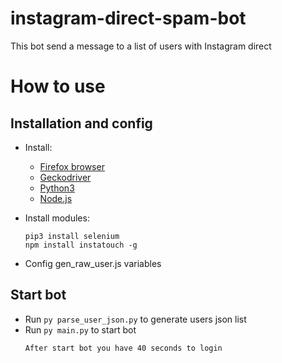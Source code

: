 # instagram-direct-spam-bot
This bot send a message to a list of users with Instagram direct


# How to use

## Installation and config
- Install:
  - [Firefox browser](https://www.mozilla.org/it/firefox/new/)
  - [Geckodriver](https://github.com/mozilla/geckodriver/releases)
  - [Python3](https://www.python.org/downloads/release/python-385/)
  - [Node.js](https://nodejs.org/)

- Install modules:

  ```
  pip3 install selenium
  npm install instatouch -g
  ```
- Config gen_raw_user.js variables
## Start bot
- Run ```py parse_user_json.py``` to generate users json list
- Run ```py main.py``` to start bot
  ```
  After start bot you have 40 seconds to login
  ```
